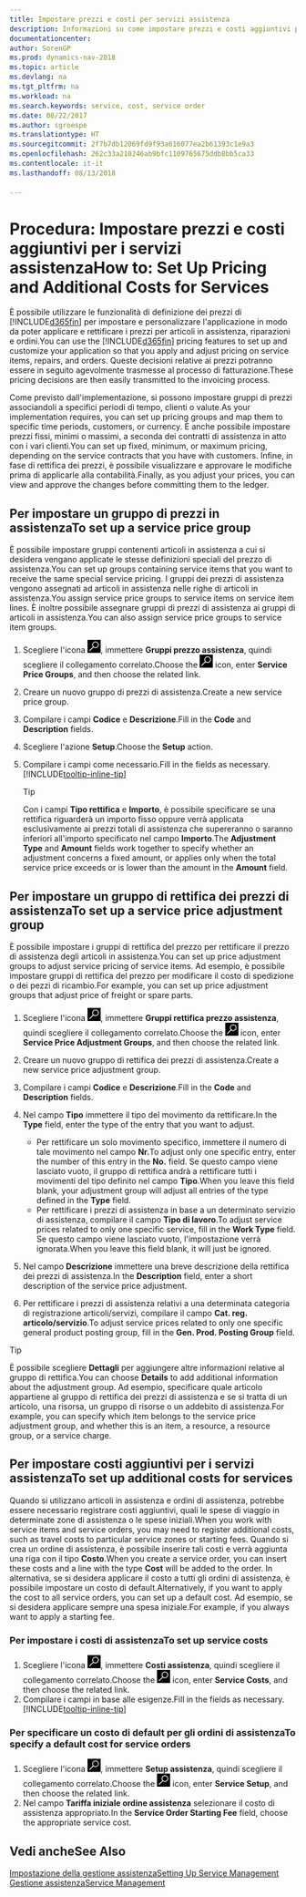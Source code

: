 ```yaml
---
title: Impostare prezzi e costi per servizi assistenza
description: Informazioni su come impostare prezzi e costi aggiuntivi per i servizi assistenza.
documentationcenter: 
author: SorenGP
ms.prod: dynamics-nav-2018
ms.topic: article
ms.devlang: na
ms.tgt_pltfrm: na
ms.workload: na
ms.search.keywords: service, cost, service order
ms.date: 08/22/2017
ms.author: sgroespe
ms.translationtype: HT
ms.sourcegitcommit: 2f7b7db12069fd9f93a616077ea2b61393c1e9a3
ms.openlocfilehash: 262c33a210246ab9bfc1109765675ddb8bb5ca33
ms.contentlocale: it-it
ms.lasthandoff: 08/13/2018

---
```


# <a name="how-to-set-up-pricing-and-additional-costs-for-services"></a><span data-ttu-id="c74d1-103">Procedura: Impostare prezzi e costi aggiuntivi per i servizi assistenza</span><span class="sxs-lookup"><span data-stu-id="c74d1-103">How to: Set Up Pricing and Additional Costs for Services</span></span>
<span data-ttu-id="c74d1-104">È possibile utilizzare le funzionalità di definizione dei prezzi di [!INCLUDE[d365fin](includes/d365fin_md.md)] per impostare e personalizzare l'applicazione in modo da poter applicare e rettificare i prezzi per articoli in assistenza, riparazioni e ordini.</span><span class="sxs-lookup"><span data-stu-id="c74d1-104">You can use the [!INCLUDE[d365fin](includes/d365fin_md.md)] pricing features to set up and customize your application so that you apply and adjust pricing on service items, repairs, and orders.</span></span> <span data-ttu-id="c74d1-105">Queste decisioni relative ai prezzi potranno essere in seguito agevolmente trasmesse al processo di fatturazione.</span><span class="sxs-lookup"><span data-stu-id="c74d1-105">These pricing decisions are then easily transmitted to the invoicing process.</span></span>  
  
<span data-ttu-id="c74d1-106">Come previsto dall'implementazione, si possono impostare gruppi di prezzi associandoli a specifici periodi di tempo, clienti o valute.</span><span class="sxs-lookup"><span data-stu-id="c74d1-106">As your implementation requires, you can set up pricing groups and map them to specific time periods, customers, or currency.</span></span> <span data-ttu-id="c74d1-107">È anche possibile impostare prezzi fissi, minimi o massimi, a seconda dei contratti di assistenza in atto con i vari clienti.</span><span class="sxs-lookup"><span data-stu-id="c74d1-107">You can set up fixed, minimum, or maximum pricing, depending on the service contracts that you have with customers.</span></span> <span data-ttu-id="c74d1-108">Infine, in fase di rettifica dei prezzi, è possibile visualizzare e approvare le modifiche prima di applicarle alla contabilità.</span><span class="sxs-lookup"><span data-stu-id="c74d1-108">Finally, as you adjust your prices, you can view and approve the changes before committing them to the ledger.</span></span>  

## <a name="to-set-up-a-service-price-group"></a><span data-ttu-id="c74d1-109">Per impostare un gruppo di prezzi in assistenza</span><span class="sxs-lookup"><span data-stu-id="c74d1-109">To set up a service price group</span></span>
<span data-ttu-id="c74d1-110">È possibile impostare gruppi contenenti articoli in assistenza a cui si desidera vengano applicate le stesse definizioni speciali del prezzo di assistenza.</span><span class="sxs-lookup"><span data-stu-id="c74d1-110">You can set up groups containing service items that you want to receive the same special service pricing.</span></span> <span data-ttu-id="c74d1-111">I gruppi dei prezzi di assistenza vengono assegnati ad articoli in assistenza nelle righe di articoli in assistenza.</span><span class="sxs-lookup"><span data-stu-id="c74d1-111">You assign service price groups to service items on service item lines.</span></span> <span data-ttu-id="c74d1-112">È inoltre possibile assegnare gruppi di prezzi di assistenza ai gruppi di articoli in assistenza.</span><span class="sxs-lookup"><span data-stu-id="c74d1-112">You can also assign service price groups to service item groups.</span></span>  

1. <span data-ttu-id="c74d1-113">Scegliere l'icona ![Cerca pagina o report](media/ui-search/search_small.png "icona Cerca pagina o report"), immettere **Gruppi prezzo assistenza**, quindi scegliere il collegamento correlato.</span><span class="sxs-lookup"><span data-stu-id="c74d1-113">Choose the ![Search for Page or Report](media/ui-search/search_small.png "Search for Page or Report icon") icon, enter **Service Price Groups**, and then choose the related link.</span></span>  
2. <span data-ttu-id="c74d1-114">Creare un nuovo gruppo di prezzi di assistenza.</span><span class="sxs-lookup"><span data-stu-id="c74d1-114">Create a new service price group.</span></span>  
3. <span data-ttu-id="c74d1-115">Compilare i campi **Codice** e **Descrizione**.</span><span class="sxs-lookup"><span data-stu-id="c74d1-115">Fill in the **Code** and **Description** fields.</span></span>  
4. <span data-ttu-id="c74d1-116">Scegliere l'azione **Setup**.</span><span class="sxs-lookup"><span data-stu-id="c74d1-116">Choose the **Setup** action.</span></span>  
5. <span data-ttu-id="c74d1-117">Compilare i campi come necessario.</span><span class="sxs-lookup"><span data-stu-id="c74d1-117">Fill in the fields as necessary.</span></span> [!INCLUDE[tooltip-inline-tip](includes/tooltip-inline-tip_md.md)]  

   > [!Tip]
   > <span data-ttu-id="c74d1-118">Con i campi **Tipo rettifica** e **Importo**, è possibile specificare se una rettifica riguarderà un importo fisso oppure verrà applicata esclusivamente ai prezzi totali di assistenza che supereranno o saranno inferiori all'importo specificato nel campo **Importo**.</span><span class="sxs-lookup"><span data-stu-id="c74d1-118">The **Adjustment Type** and **Amount** fields work together to specify whether an adjustment concerns a fixed amount, or applies only when the total service price exceeds or is lower than the amount in the **Amount** field.</span></span>  

## <a name="to-set-up-a-service-price-adjustment-group"></a><span data-ttu-id="c74d1-119">Per impostare un gruppo di rettifica dei prezzi di assistenza</span><span class="sxs-lookup"><span data-stu-id="c74d1-119">To set up a service price adjustment group</span></span>  
<span data-ttu-id="c74d1-120">È possibile impostare i gruppi di rettifica del prezzo per rettificare il prezzo di assistenza degli articoli in assistenza.</span><span class="sxs-lookup"><span data-stu-id="c74d1-120">You can set up price adjustment groups to adjust service pricing of service items.</span></span> <span data-ttu-id="c74d1-121">Ad esempio, è possibile impostare gruppi di rettifica del prezzo per modificare il costo di spedizione o dei pezzi di ricambio.</span><span class="sxs-lookup"><span data-stu-id="c74d1-121">For example, you can set up price adjustment groups that adjust price of freight or spare parts.</span></span>  
  
1. <span data-ttu-id="c74d1-122">Scegliere l'icona ![Cerca pagina o report](media/ui-search/search_small.png "icona Cerca pagina o report"), immettere **Gruppi rettifica prezzo assistenza**, quindi scegliere il collegamento correlato.</span><span class="sxs-lookup"><span data-stu-id="c74d1-122">Choose the ![Search for Page or Report](media/ui-search/search_small.png "Search for Page or Report icon") icon, enter **Service Price Adjustment Groups**, and then choose the related link.</span></span>  
2. <span data-ttu-id="c74d1-123">Creare un nuovo gruppo di rettifica dei prezzi di assistenza.</span><span class="sxs-lookup"><span data-stu-id="c74d1-123">Create a new service price adjustment group.</span></span>  
3. <span data-ttu-id="c74d1-124">Compilare i campi **Codice** e **Descrizione**.</span><span class="sxs-lookup"><span data-stu-id="c74d1-124">Fill in the **Code** and **Description** fields.</span></span>  
4. <span data-ttu-id="c74d1-125">Nel campo **Tipo** immettere il tipo del movimento da rettificare.</span><span class="sxs-lookup"><span data-stu-id="c74d1-125">In the **Type** field, enter the type of the entry that you want to adjust.</span></span>  
  
    * <span data-ttu-id="c74d1-126">Per rettificare un solo movimento specifico, immettere il numero di tale movimento nel campo **Nr.**</span><span class="sxs-lookup"><span data-stu-id="c74d1-126">To adjust only one specific entry, enter the number of this entry in the **No.**</span></span> <span data-ttu-id="c74d1-127"> </span><span class="sxs-lookup"><span data-stu-id="c74d1-127">field.</span></span> <span data-ttu-id="c74d1-128">Se questo campo viene lasciato vuoto, il gruppo di rettifica andrà a rettificare tutti i movimenti del tipo definito nel campo **Tipo**.</span><span class="sxs-lookup"><span data-stu-id="c74d1-128">When you leave this field blank, your adjustment group will adjust all entries of the type defined in the **Type** field.</span></span>  
    * <span data-ttu-id="c74d1-129">Per rettificare i prezzi di assistenza in base a un determinato servizio di assistenza, compilare il campo **Tipo di lavoro**.</span><span class="sxs-lookup"><span data-stu-id="c74d1-129">To adjust service prices related to only one specific service, fill in the **Work Type** field.</span></span> <span data-ttu-id="c74d1-130">Se questo campo viene lasciato vuoto, l'impostazione verrà ignorata.</span><span class="sxs-lookup"><span data-stu-id="c74d1-130">When you leave this field blank, it will just be ignored.</span></span>  
  
5. <span data-ttu-id="c74d1-131">Nel campo **Descrizione** immettere una breve descrizione della rettifica dei prezzi di assistenza.</span><span class="sxs-lookup"><span data-stu-id="c74d1-131">In the **Description** field, enter a short description of the service price adjustment.</span></span>  
6. <span data-ttu-id="c74d1-132">Per rettificare i prezzi di assistenza relativi a una determinata categoria di registrazione articoli/servizi, compilare il campo **Cat. reg. articolo/servizio**.</span><span class="sxs-lookup"><span data-stu-id="c74d1-132">To adjust service prices related to only one specific general product posting group, fill in the **Gen. Prod. Posting Group** field.</span></span>

> [!Tip]
> <span data-ttu-id="c74d1-133">È possibile scegliere **Dettagli** per aggiungere altre informazioni relative al gruppo di rettifica.</span><span class="sxs-lookup"><span data-stu-id="c74d1-133">You can choose **Details** to add additional information about the adjustment group.</span></span> <span data-ttu-id="c74d1-134">Ad esempio, specificare quale articolo appartiene al gruppo di rettifica dei prezzi di assistenza e se si tratta di un articolo, una risorsa, un gruppo di risorse o un addebito di assistenza.</span><span class="sxs-lookup"><span data-stu-id="c74d1-134">For example, you can specify which item belongs to the service price adjustment group, and whether this is an item, a resource, a resource group, or a service charge.</span></span>  

## <a name="to-set-up-additional-costs-for-services"></a><span data-ttu-id="c74d1-135">Per impostare costi aggiuntivi per i servizi assistenza</span><span class="sxs-lookup"><span data-stu-id="c74d1-135">To set up additional costs for services</span></span>
<span data-ttu-id="c74d1-136">Quando si utilizzano articoli in assistenza e ordini di assistenza, potrebbe essere necessario registrare costi aggiuntivi, quali le spese di viaggio in determinate zone di assistenza o le spese iniziali.</span><span class="sxs-lookup"><span data-stu-id="c74d1-136">When you work with service items and service orders, you may need to register additional costs, such as travel costs to particular service zones or starting fees.</span></span> <span data-ttu-id="c74d1-137">Quando si crea un ordine di assistenza, è possibile inserire tali costi e verrà aggiunta una riga con il tipo **Costo**.</span><span class="sxs-lookup"><span data-stu-id="c74d1-137">When you create a service order, you can insert these costs and a line with the type **Cost** will be added to the order.</span></span> <span data-ttu-id="c74d1-138">In alternativa, se si desidera applicare il costo a tutti gli ordini di assistenza, è possibile impostare un costo di default.</span><span class="sxs-lookup"><span data-stu-id="c74d1-138">Alternatively, if you want to apply the cost to all service orders, you can set up a default cost.</span></span> <span data-ttu-id="c74d1-139">Ad esempio, se si desidera applicare sempre una spesa iniziale.</span><span class="sxs-lookup"><span data-stu-id="c74d1-139">For example, if you always want to apply a starting fee.</span></span>
  
### <a name="to-set-up-service-costs"></a><span data-ttu-id="c74d1-140">Per impostare i costi di assistenza</span><span class="sxs-lookup"><span data-stu-id="c74d1-140">To set up service costs</span></span>
1. <span data-ttu-id="c74d1-141">Scegliere l'icona ![Cerca pagina o report](media/ui-search/search_small.png "icona Cerca pagina o report"), immettere **Costi assistenza**, quindi scegliere il collegamento correlato.</span><span class="sxs-lookup"><span data-stu-id="c74d1-141">Choose the ![Search for Page or Report](media/ui-search/search_small.png "Search for Page or Report icon") icon, enter **Service Costs**, and then choose the related link.</span></span> 
2. <span data-ttu-id="c74d1-142">Compilare i campi in base alle esigenze.</span><span class="sxs-lookup"><span data-stu-id="c74d1-142">Fill in the fields as necessary.</span></span> [!INCLUDE[tooltip-inline-tip](includes/tooltip-inline-tip_md.md)]  

### <a name="to-specify-a-default-cost-for-service-orders"></a><span data-ttu-id="c74d1-143">Per specificare un costo di default per gli ordini di assistenza</span><span class="sxs-lookup"><span data-stu-id="c74d1-143">To specify a default cost for service orders</span></span>
1. <span data-ttu-id="c74d1-144">Scegliere l'icona ![Cerca pagina o report](media/ui-search/search_small.png "icona Cerca pagina o report"), immettere **Setup assistenza**, quindi scegliere il collegamento correlato.</span><span class="sxs-lookup"><span data-stu-id="c74d1-144">Choose the ![Search for Page or Report](media/ui-search/search_small.png "Search for Page or Report icon") icon, enter **Service Setup**, and then choose the related link.</span></span> 
2. <span data-ttu-id="c74d1-145">Nel campo **Tariffa iniziale ordine assistenza** selezionare il costo di assistenza appropriato.</span><span class="sxs-lookup"><span data-stu-id="c74d1-145">In the **Service Order Starting Fee** field, choose the appropriate service cost.</span></span>

## <a name="see-also"></a><span data-ttu-id="c74d1-146">Vedi anche</span><span class="sxs-lookup"><span data-stu-id="c74d1-146">See Also</span></span>
[<span data-ttu-id="c74d1-147">Impostazione della gestione assistenza</span><span class="sxs-lookup"><span data-stu-id="c74d1-147">Setting Up Service Management</span></span>](service-setup-service.md)  
[<span data-ttu-id="c74d1-148">Gestione assistenza</span><span class="sxs-lookup"><span data-stu-id="c74d1-148">Service Management</span></span>](service-service.md)  

